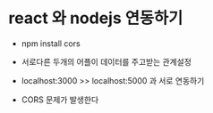 # react 와 nodejs 연동하기

- npm install cors

- 서로다른 두개의 어플이 데이터를 주고받는 관계설정
- localhost:3000 >> localhost:5000 과 서로 연동하기
- CORS 문제가 발생한다
